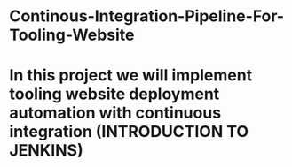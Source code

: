 # Continous-Integration-Pipeline-For-Tooling-Website
# In this project we will implement tooling website deployment automation with continuous integration (INTRODUCTION TO JENKINS)